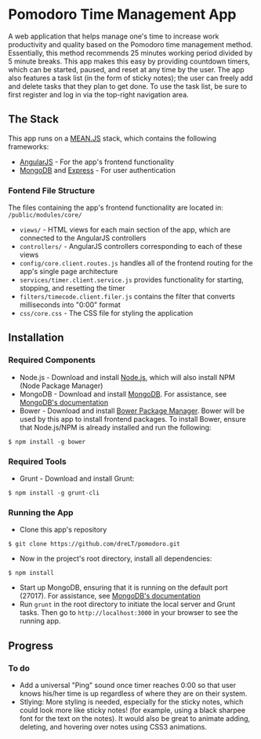 # Pomodoro Time Management App

A web application that helps manage one's time to increase work productivity and quality based on the Pomodoro time management method. Essentially, this method recommends 25 minutes working period divided by 5 minute breaks. This app makes this easy by providing countdown timers, which can be started, paused, and reset at any time by the user. The app also features a task list (in the form of sticky notes); the user can freely add and delete tasks that they plan to get done. To use the task list, be sure to first register and log in via the top-right navigation area.

## The Stack
This app runs on a [MEAN.JS](http://meanjs.org) stack, which contains the following frameworks:
* [AngularJS](https://angularjs.org/) - For the app's frontend functionality
* [MongoDB](http://mongodb.org/) and [Express](http://expressjs.com/) - For user authentication

### Fontend File Structure
The files containing the app's frontend functionality are located in: `/public/modules/core/`
* `views/` - HTML views for each main section of the app, which are connected to the AngularJS controllers
* `controllers/` - AngularJS controllers corresponding to each of these views
* `config/core.client.routes.js` handles all of the frontend routing for the app's single page architecture
* `services/timer.client.service.js` provides functionality for starting, stopping, and resetting the timer
* `filters/timecode.client.filer.js` contains the filter that converts milliseconds into "0:00" format
* `css/core.css` - The CSS file for styling the application

## Installation

### Required Components
* Node.js - Download and install [Node.js](https://nodejs.org/download/), which will also install NPM (Node Package Manager)
* MongoDB - Download and install [MongoDB](http://www.mongodb.org/downloads). For assistance, see [MongoDB's documentation](http://docs.mongodb.org/manual/)
* Bower - Download and install [Bower Package Manager](http://bower.io/). Bower will be used by this app to install frontend packages. To install Bower, ensure that Node.js/NPM is already installed and run the following:
```
$ npm install -g bower
```

### Required Tools
* Grunt - Download and install Grunt:
```
$ npm install -g grunt-cli
```

### Running the App
* Clone this app's repository
```
$ git clone https://github.com/dreLT/pomodoro.git
```
* Now in the project's root directory, install all dependencies:
```
$ npm install
```
* Start up MongoDB, ensuring that it is running on the default port (27017). For assistance, see [MongoDB's documentation](http://docs.mongodb.org/manual/)
* Run `grunt` in the root directory to initiate the local server and Grunt tasks. Then go to `http://localhost:3000` in your browser to see the running app.

## Progress

### To do
* Add a universal "Ping" sound once timer reaches 0:00 so that user knows his/her time is up regardless of where they are on their system.
* Stlying: More styling is needed, especially for the sticky notes, which could look more like sticky notes! (for example, using a black sharpee font for the text on the notes). It would also be great to animate adding, deleting, and hovering over notes using CSS3 animations.